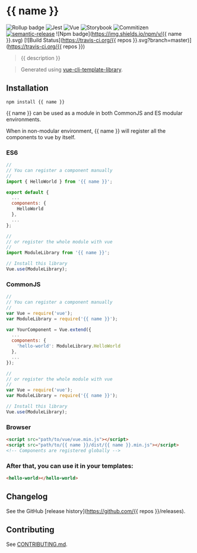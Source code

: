 # {{ name }}

![Rollup badge](https://img.shields.io/badge/Rollup-^0.53.3-ff69b4.svg)
![Jest](https://img.shields.io/badge/Jest-^22.0.4-blue.svg)
![Vue](https://img.shields.io/badge/Vue-^2.5.13-brightgreen.svg)
![Storybook](https://img.shields.io/badge/Storybook-^3.3.3-ff70a3.svg)
![Commitizen](https://img.shields.io/badge/Commitizen-enabled-brightgreen.svg)
[![semantic-release](https://img.shields.io/badge/%20%20%F0%9F%93%A6%F0%9F%9A%80-semantic--release-e10079.svg)](https://github.com/semantic-release/semantic-release)
![Npm badge](https://img.shields.io/npm/v/{{ name }}.svg)
[![Build Status](https://travis-ci.org/{{ repos }}.svg?branch=master)](https://travis-ci.org/{{ repos }})

> {{ description }}

> Generated using [vue-cli-template-library](https://github.com/julon/vue-cli-template-library).

## Installation
```
npm install {{ name }}
```
{{ name }} can be used as a module in both CommonJS and ES modular environments.

When in non-modular environment, {{ name }} will register all the components to vue by itself.</p>

### ES6
```js
//
// You can register a component manually
//
import { HelloWorld } from '{{ name }}';

export default {
  ...
  components: {
    HelloWorld
  },
  ...
};

//
// or register the whole module with vue
//
import ModuleLibrary from '{{ name }}';

// Install this library
Vue.use(ModuleLibrary);
```

### CommonJS
```js
//
// You can register a component manually
//
var Vue = require('vue');
var ModuleLibrary = require('{{ name }}');

var YourComponent = Vue.extend({
  ...
  components: {
    'hello-world': ModuleLibrary.HelloWorld
  },
  ...
});

//
// or register the whole module with vue
//
var Vue = require('vue');
var ModuleLibrary = require('{{ name }}');

// Install this library
Vue.use(ModuleLibrary);
```

### Browser

```html
<script src="path/to/vue/vue.min.js"></script>
<script src="path/to/{{ name }}/dist/{{ name }}.min.js"></script>
<!-- Components are registered globally -->
```

### After that, you can use it in your templates:

```html
<hello-world></hello-world>
```

## Changelog

See the GitHub [release history](https://github.com/{{ repos }}/releases).

## Contributing

See [CONTRIBUTING.md](.github/CONTRIBUTING.md).
